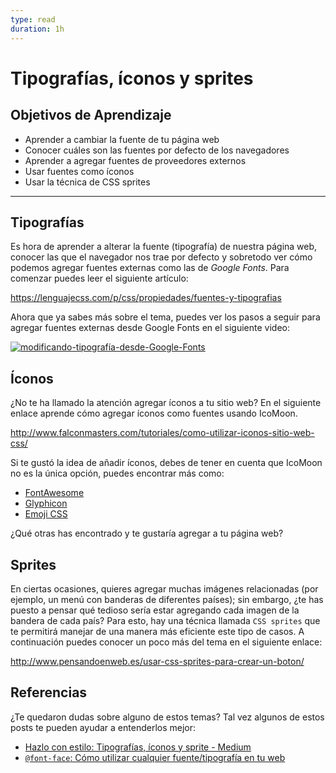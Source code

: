 ```yaml
---
type: read
duration: 1h
---
```


# Tipografías, íconos y sprites

## Objetivos de Aprendizaje

- Aprender a cambiar la fuente de tu página web
- Conocer cuáles son las fuentes por defecto de los navegadores
- Aprender a agregar fuentes de proveedores externos
- Usar fuentes como íconos
- Usar la técnica de CSS sprites

***

## Tipografías

Es hora de aprender a alterar la fuente (tipografía) de nuestra página web,
conocer las que el navegador nos trae por defecto y sobretodo ver cómo podemos
agregar fuentes externas como las de _Google Fonts_. Para comenzar puedes leer
el siguiente artículo:

<https://lenguajecss.com/p/css/propiedades/fuentes-y-tipografias>

Ahora que ya sabes más sobre el tema, puedes ver los pasos a seguir para agregar
fuentes externas desde Google Fonts en el siguiente video:

[![modificando-tipografía-desde-Google-Fonts](http://img.youtube.com/vi/Qk4lSk3dSV0/0.jpg)](http://www.youtube.com/watch?v=Qk4lSk3dSV0)

## Íconos

¿No te ha llamado la atención agregar íconos a tu sitio web? En el siguiente
enlace aprende cómo agregar íconos como fuentes usando IcoMoon.

<http://www.falconmasters.com/tutoriales/como-utilizar-iconos-sitio-web-css/>

Si te gustó la idea de añadir íconos, debes de tener en cuenta que IcoMoon no es
la única opción, puedes encontrar más como:

- [FontAwesome](http://fontawesome.io/)
- [Glyphicon](http://glyphicons.com/)
- [Emoji CSS](https://afeld.github.io/emoji-css/)

¿Qué otras has encontrado y te gustaría agregar a tu página web?

## Sprites

En ciertas ocasiones, quieres agregar muchas imágenes relacionadas (por ejemplo,
un menú con banderas de diferentes países); sin embargo, ¿te has puesto a pensar
qué tedioso sería estar agregando cada imagen de la bandera de cada país? Para
esto, hay una técnica llamada `CSS sprites` que te permitirá manejar de una
manera más eficiente este tipo de casos. A continuación puedes conocer un poco
más del tema en el siguiente enlace:

<http://www.pensandoenweb.es/usar-css-sprites-para-crear-un-boton/>

## Referencias

¿Te quedaron dudas sobre alguno de estos temas? Tal vez algunos de estos posts
te pueden ayudar a entenderlos mejor:

- [Hazlo con estilo: Tipografías, íconos y sprite - Medium](https://medium.com/laboratoria-how-to/hazlo-con-estilo-tipograf%C3%ADas-iconos-y-sprite-5a036a7b592a)
- [`@font-face`: Cómo utilizar cualquier fuente/tipografía en tu web](https://cybmeta.com/font-face-como-utilizar-cualquier-fuentetipografia-en-tu-web)
